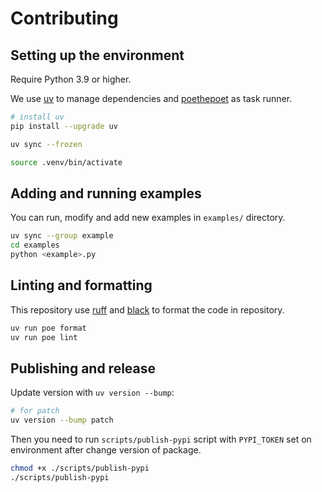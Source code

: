 # Contributing

## Setting up the environment

Require Python 3.9 or higher.

We use [uv](https://docs.astral.sh/uv/) to manage dependencies and [poethepoet](https://github.com/nat-n/poethepoet) as task runner.

```bash
# install uv
pip install --upgrade uv

uv sync --frozen

source .venv/bin/activate
```

## Adding and running examples

You can run, modify and add new examples in `examples/` directory.

```bash
uv sync --group example
cd examples
python <example>.py
```

## Linting and formatting

This repository use [ruff](https://github.com/astral-sh/ruff) and [black](https://github.com/psf/black) to format the code in repository.

```bash
uv run poe format
uv run poe lint
```

## Publishing and release

Update version with `uv version --bump`:

```bash
# for patch
uv version --bump patch
```

Then you need to run `scripts/publish-pypi` script with `PYPI_TOKEN` set on environment after change version of package.

```bash
chmod +x ./scripts/publish-pypi
./scripts/publish-pypi
```
